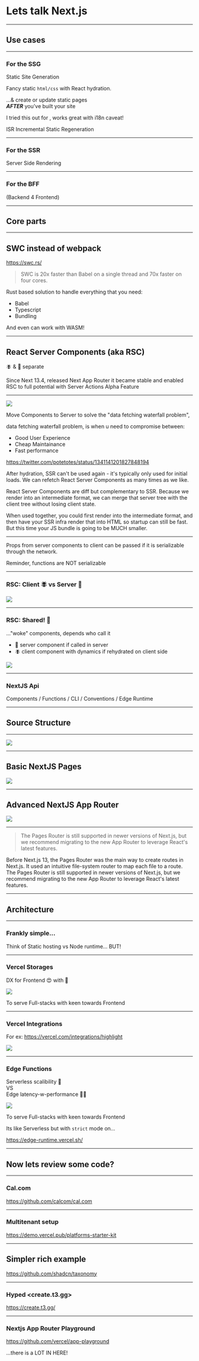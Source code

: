 # Lets talk Next.js

--- --- --- ---

## Use cases

--- ---

### For the SSG

Static Site Generation

Fancy static `html/css` with React hydration.
<!-- .element: class="fragment" data-fragment-index="1" -->

…& create or update static pages <br />***AFTER*** you’ve built your site
<!-- .element: class="fragment" data-fragment-index="2" -->

<aside class="notes">
I tried this out for <www.others.org.ua>, works great with i18n caveat!

ISR Incremental Static Regeneration
</aside>

--- ---

### For the SSR

Server Side Rendering

--- ---

### For the BFF

(Backend 4 Frontend)

--- --- --- ---

## Core parts

--- ---

## SWC instead of webpack

<https://swc.rs/>

> SWC is 20x faster than Babel on a single thread and 70x faster on four cores.

<aside class="notes">
Rust based solution to handle everything that you need:

* Babel
* Typescript
* Bundling

And even can work with WASM!
</aside>

--- ---

## React Server Components (aka RSC)

🪰 & 🍔 separate

<aside class="notes">
Since Next 13.4, released Next App Router it became stable and enabled RSC to full potential with Server Actions Alpha Feature
</aside>

--- ---

![](https://nextjs.org/_next/image?url=%2Fdocs%2Fdark%2Fuse-client-directive.png&w=3840&q=75)
<!-- .element: class="r-stretch" -->

<aside class="notes">

Move Components to Server to solve the "data fetching waterfall problem",

data fetching waterfall problem, is when u need to compromise between:

* Good User Experience
* Cheap Maintainance
* Fast performance

<https://twitter.com/potetotes/status/1341141201827848194>

After hydration, SSR can't be used again - it's typically only used for initial loads. We can refetch React Server Components as many times as we like.

React Server Components are diff but complementary to SSR. Because we render into an intermediate format, we can merge that server tree with the client tree without losing client state.

When used together, you could first render into the intermediate format, and then have your SSR infra render that into HTML so startup can still be fast. But this time your JS bundle is going to be MUCH smaller.

---

Props from server components to client can be passed if it is serializable through the network.

Reminder, functions are NOT serializable
</aside>

--- ---

### RSC: Client 🪰 vs Server 🍔

![](./sections/assets/rsc-server-vs-client.png)
<!-- .element: class="r-stretch" -->

--- ---

### RSC: Shared! 🚽

…"woke" components, depends who call it
<!-- .element: class="fragment" data-fragment-index="1" -->

* 🍔 server component if called in server <!-- .element: class="fragment" data-fragment-index="2" -->
* 🪰 client component with dynamics if rehydrated on client side <!-- .element: class="fragment" data-fragment-index="3" -->

![](./sections/assets/shared-components.png)
<!-- .element: class="r-stretch" -->

--- ---

### NextJS Api

Components / Functions / CLI / Conventions / Edge Runtime

--- --- --- ---

## Source Structure

--- ---

![](./sections/assets/pages-v-app.jpg)
<!-- .element: class="r-stretch" -->

--- ---

## Basic NextJS Pages

![](./sections/assets/pages-tree.png)
<!-- .element: class="r-stretch" -->

--- ---

## Advanced NextJS App Router

![](./sections/assets/app-tree.png)
<!-- .element: class="r-stretch" -->

--- ---

> The Pages Router is still supported in newer versions of Next.js, but we recommend migrating to the new App Router to leverage React's latest features.

<aside class="notes">
Before Next.js 13, the Pages Router was the main way to create routes in Next.js. It used an intuitive file-system router to map each file to a route. The Pages Router is still supported in newer versions of Next.js, but we recommend migrating to the new App Router to leverage React's latest features.
</aside>

--- --- --- ---

## Architecture

--- ---

### Frankly simple…

Think of Static hosting vs Node runtime… BUT!

--- ---

### Vercel Storages

DX for Frontend 😍 with 🤑

![](./sections/assets/vercel-storages.png)
<!-- .element: class="r-stretch" -->

<aside class="notes">
To serve Full-stacks with keen towards Frontend
</aside>

--- ---

### Vercel Integrations

For ex: <https://vercel.com/integrations/highlight>

![](./sections/assets/vercel-integrations.png)
<!-- .element: class="r-stretch" -->

--- ---

### Edge Functions

Serverless scalibility 🚛 <br/>VS <br/>Edge latency-w-performance 🏃‍♂️

![](./sections/assets/vercel-serverless-vs-edge.png)
<!-- .element: class="r-stretch" -->

<aside class="notes">
To serve Full-stacks with keen towards Frontend

Its like Serverless but with `strict` mode on…

<https://edge-runtime.vercel.sh/>

</aside>

--- ---

## Now lets review some code?

--- --- --- ---

### Cal.com

<https://github.com/calcom/cal.com>

--- ---

### Multitenant setup

<https://demo.vercel.pub/platforms-starter-kit>

--- ---

## Simpler rich example

<https://github.com/shadcn/taxonomy>

--- ---

### Hyped <create.t3.gg>

<https://create.t3.gg/>

--- ---

### Nextjs App Router Playground

<https://github.com/vercel/app-playground>

…there is a LOT IN HERE!
